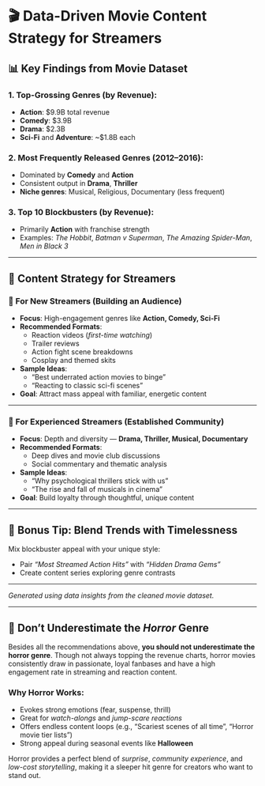 
# 🎬 Data-Driven Movie Content Strategy for Streamers

## 📊 Key Findings from Movie Dataset

### 1. Top-Grossing Genres (by Revenue):
- **Action**: $9.9B total revenue
- **Comedy**: $3.9B
- **Drama**: $2.3B
- **Sci-Fi** and **Adventure**: ~$1.8B each

### 2. Most Frequently Released Genres (2012–2016):
- Dominated by **Comedy** and **Action**
- Consistent output in **Drama**, **Thriller**
- **Niche genres**: Musical, Religious, Documentary (less frequent)

### 3. Top 10 Blockbusters (by Revenue):
- Primarily **Action** with franchise strength
- Examples: *The Hobbit*, *Batman v Superman*, *The Amazing Spider-Man*, *Men in Black 3*

---

## 🎥 Content Strategy for Streamers

### 🧩 For **New Streamers** (Building an Audience)
- **Focus**: High-engagement genres like **Action, Comedy, Sci-Fi**
- **Recommended Formats**:
  - Reaction videos (*first-time watching*)
  - Trailer reviews
  - Action fight scene breakdowns
  - Cosplay and themed skits
- **Sample Ideas**:
  - “Best underrated action movies to binge”
  - “Reacting to classic sci-fi scenes”
- **Goal**: Attract mass appeal with familiar, energetic content

---

### 🎯 For **Experienced Streamers** (Established Community)
- **Focus**: Depth and diversity — **Drama, Thriller, Musical, Documentary**
- **Recommended Formats**:
  - Deep dives and movie club discussions
  - Social commentary and thematic analysis
- **Sample Ideas**:
  - “Why psychological thrillers stick with us”
  - “The rise and fall of musicals in cinema”
- **Goal**: Build loyalty through thoughtful, unique content

---

## 🔁 Bonus Tip: Blend Trends with Timelessness
Mix blockbuster appeal with your unique style:
- Pair *“Most Streamed Action Hits”* with *“Hidden Drama Gems”*
- Create content series exploring genre contrasts

---

*Generated using data insights from the cleaned movie dataset.*


---

## 👻 Don’t Underestimate the *Horror* Genre

Besides all the recommendations above, **you should not underestimate the horror genre**. Though not always topping the revenue charts, horror movies consistently draw in passionate, loyal fanbases and have a high engagement rate in streaming and reaction content.

### Why Horror Works:
- Evokes strong emotions (fear, suspense, thrill)
- Great for *watch-alongs* and *jump-scare reactions*
- Offers endless content loops (e.g., “Scariest scenes of all time”, “Horror movie tier lists”)
- Strong appeal during seasonal events like **Halloween**

Horror provides a perfect blend of *surprise*, *community experience*, and *low-cost storytelling*, making it a sleeper hit genre for creators who want to stand out.

